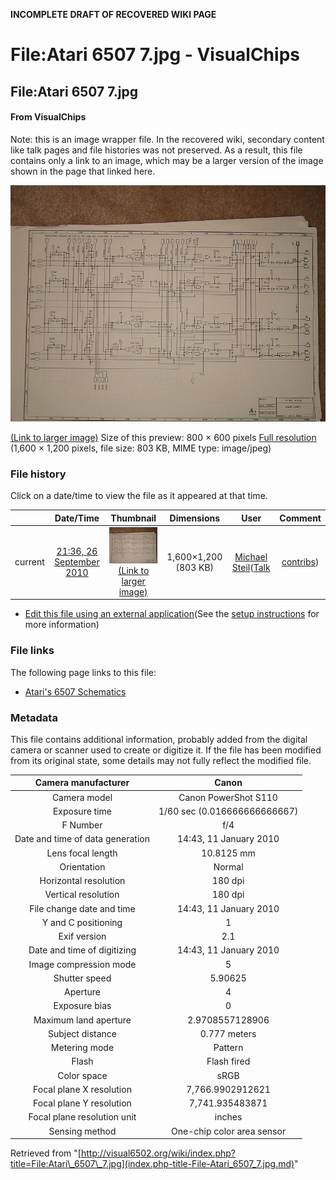 **INCOMPLETE DRAFT OF RECOVERED WIKI PAGE**

# File:Atari 6507 7.jpg - VisualChips

## File:Atari 6507 7.jpg

#### From VisualChips


Note: this is an image wrapper file. In the recovered wiki,
secondary content like talk pages and file histories was
not preserved. As a result, this file contains only a link
to an image, which may be a larger version of the image shown
in the page that linked here.

![File:Atari 6507 7.jpg](images/thumb/5/51/Atari_6507_7.jpg/800px-Atari_6507_7.jpg)

[(Link to larger image)](images/5/51/Atari_6507_7.jpg)
Size of this preview: 800 × 600 pixels
[Full resolution](images/5/51/Atari_6507_7.jpg)‎ (1,600 × 1,200 pixels, file size: 803 KB, MIME type: image/jpeg)

### File history

Click on a date/time to view the file as it appeared at that time.

| | Date/Time | Thumbnail | Dimensions | User | Comment |
|:---:|:---:|:---:|:---:|:---:|:---:|
| current | [21:36, 26 September 2010](images/5/51/Atari_6507_7.jpg) | ![Thumbnail for version as of 21:36, 26 September 2010](images/thumb/5/51/Atari_6507_7.jpg/120px-Atari_6507_7.jpg) [(Link to larger image)](images/5/51/Atari_6507_7.jpg) | 1,600×1,200 (803 KB) | [Michael Steil](index.php-title-User-Michael_Steil.md)([Talk](index.php-title-User_talk-Michael_Steil.md) | [contribs](./index.php%3Ftitle=Special:Contributions/Michael_Steil.md)) | |

- [Edit this file using an external application](index.php-title-File-Atari_6507_7.jpg.md)(See the [setup instructions](http://www.mediawiki.org/wiki/Manual:External_editors) for more information)

### File links

The following page links to this file:

- [Atari's 6507 Schematics](index.php-title-Atari~s_6507_Schematics.md)

### Metadata
This file contains additional information, probably added from the digital camera or scanner used to create or digitize it.
If the file has been modified from its original state, some details may not fully reflect the modified file.

| Camera manufacturer | Canon |
|:---:|:---:|
Camera model | Canon PowerShot S110 |
Exposure time | 1/60 sec (0.016666666666667) |
F Number | f/4 |
Date and time of data generation | 14:43, 11 January 2010 |
Lens focal length | 10.8125 mm |
Orientation | Normal |
Horizontal resolution | 180 dpi |
Vertical resolution | 180 dpi |
File change date and time | 14:43, 11 January 2010 |
Y and C positioning | 1 |
Exif version | 2.1 |
Date and time of digitizing | 14:43, 11 January 2010 |
Image compression mode | 5 |
Shutter speed | 5.90625 |
Aperture | 4 |
Exposure bias | 0 |
Maximum land aperture | 2.9708557128906 |
Subject distance | 0.777 meters |
Metering mode | Pattern |
Flash | Flash fired |
Color space | sRGB |
Focal plane X resolution | 7,766.9902912621 |
Focal plane Y resolution | 7,741.935483871 |
Focal plane resolution unit | inches |
Sensing method | One-chip color area sensor |

Retrieved from "[http://visual6502.org/wiki/index.php?title=File:Atari\_6507\_7.jpg](index.php-title-File-Atari_6507_7.jpg.md)"

